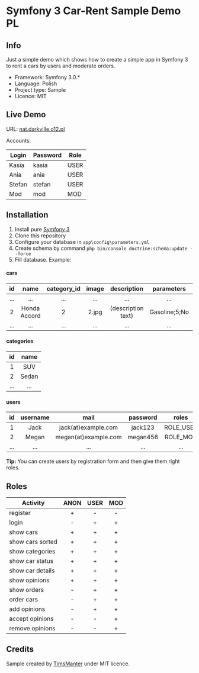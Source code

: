 Symfony 3 Car-Rent Sample Demo PL
=================================

Info
----

Just a simple demo which shows how to create a simple app in Symfony 3 to rent a cars by users and moderate orders.

- Framework: Symfony 3.0.*
- Language: Polish
- Project type: Sample
- Licence: MIT

Live Demo
-----------

URL: [nat.darkville.o12.pl](http://nat.darkville.o12.pl/)

Accounts:

Login|Password|Role
---|---|---
Kasia|kasia|USER
Ania|ania|USER
Stefan|stefan|USER
Mod|mod|MOD

Installation
------------
1. Install pure [Symfony 3](https://symfony.com/download)
2. Clone this repository
3. Configure your database in `app\config\parameters.yml`
4. Create schema by command `php bin/console doctrine:schema:update --force`
5. Fill database. Example:

#### cars
id|name|category_id|image|description|parameters|price
:---:|:---:|:---:|:---:|:---:|:---:|:---:
...|...|...|...|...|...|...
2|Honda Accord|2|2.jpg|(description text)|Gasoline;5;No|500.00
...|...|...|...|...|...|...

#### categories
id|name
:---:|:---:
1|SUV
2|Sedan
...|...

#### users
id|username|mail|password|roles
:---:|:---:|:---:|:---:|:---:
1|Jack|jack(at)example.com|jack123|ROLE_USER
2|Megan|megan(at)example.com|megan456|ROLE_MOD
...|...|...|...|...

**Tip:** You can create users by registration form and then give them right roles.

Roles
--------

Activity|ANON|USER|MOD
---|:---:|:---:|:---:
register            |+|-|-
login               |-|+|+
show cars           |+|+|+
show cars sorted    |+|+|+
show categories     |+|+|+
show car status     |+|+|+
show car details    |+|+|+
show opinions       |+|+|+
show orders         |-|+|+
order cars          |-|+|+
add opinions        |-|+|+
accept opinions     |-|-|+
remove opinions     |-|-|+

Credits
-------

Sample created by [TimsManter](http://timsmanter.net/) under MIT licence.